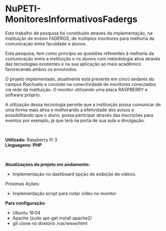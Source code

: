 # <b>NuPETI-MonitoresInformativosFadergs</b>

Este trabalho de pesquisa foi constituído através da implementação, na instituição de ensino FADERGS, de múltiplos monitores para melhoria da comunicação entre faculdade e alunos.

Esta pesquisa, tem como princípio as questões referentes à melhoria da comunicação entre a instituição e os alunos com metodologia ativa através das tecnologias existentes e na sua aplicação ao meio acadêmico favorecendo ambos os envolvidos.

O projeto implementado, atualmente está presente em cinco andares do campus Riachuelo e consiste na conectividade de monitores conectados via rede da instituição. O monitor utilizando uma placa RASPBERRY e software próprio. 

A utilização dessa tecnologia permite que a instituição possa comunicar de uma forma mais ativa e melhorando a efetividade dos avisos e possibilitando que o aluno, possa participar através das inscrições para eventos por exemplo, já que terá na porta de sua aula a divulgação.

<br>

<b>Utilizado:</b> Raspberry Pi 3<br>
<b>Linguagens: PHP</b>

<br>


<b>Atualizações do projeto em andamento:</b> 



- Implementação no dashboard  opção de exibição de vídeos.<br>

Próximas Ações:
- Implementação script para rodar video no monitor


<b>Para configuração:</b>

- Ubuntu 18:04
- Apache (sudo apt-get install apache2)
- git clone no diretório /var/www/html


